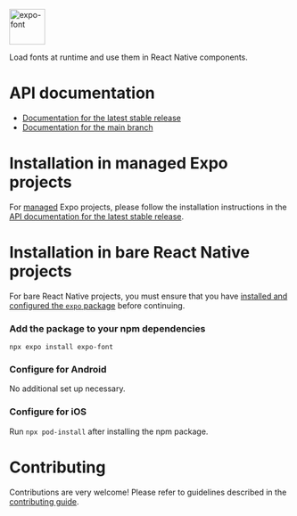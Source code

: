 <p>
  <a href="https://docs.expo.dev/versions/latest/sdk/font/">
    <img
      src="../../.github/resources/expo-font.svg"
      alt="expo-font"
      height="64" />
  </a>
</p>

Load fonts at runtime and use them in React Native components.

# API documentation

- [Documentation for the latest stable release](https://docs.expo.dev/versions/latest/sdk/font/)
- [Documentation for the main branch](https://docs.expo.dev/versions/unversioned/sdk/font/)

# Installation in managed Expo projects

For [managed](https://docs.expo.dev/archive/managed-vs-bare/) Expo projects, please follow the
installation instructions in
the [API documentation for the latest stable release](https://docs.expo.dev/versions/latest/sdk/font/).

# Installation in bare React Native projects

For bare React Native projects, you must ensure that you have [installed and configured the
`expo` package](https://docs.expo.dev/bare/installing-expo-modules/) before continuing.

### Add the package to your npm dependencies

```
npx expo install expo-font
```

### Configure for Android

No additional set up necessary.

### Configure for iOS

Run `npx pod-install` after installing the npm package.

# Contributing

Contributions are very welcome! Please refer to guidelines described in
the [contributing guide](https://github.com/expo/expo#contributing).
